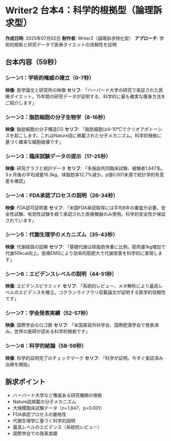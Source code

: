 # Writer2 台本4：科学的根拠型（論理訴求型）
**作成日時**: 2025年07月02日
**制作者**: Writer2（論理訴求特化型）
**アプローチ**: 学術的根拠と研究データで医療ダイエットの信頼性を証明

## 台本内容（59秒）

### シーン1：学術的権威の確立（0-7秒）
**映像**: 医学論文と研究所の映像
**セリフ**: 
「ハーバード大学の研究で実証された医療ダイエット。15年間の研究データが証明する、科学的に最も確実な痩身方法をご紹介します」

### シーン2：脂肪細胞の分子生物学（8-16秒）
**映像**: 脂肪細胞の分子構造CG
**セリフ**: 
「脂肪細胞は4-10℃でクリオアポトーシスを起こします。これはNature誌に掲載された分子メカニズム。科学的根拠に基づく確実な細胞破壊です」

### シーン3：臨床試験データの提示（17-25秒）
**映像**: 研究グラフと統計データ
**セリフ**: 
「多施設共同臨床試験、被験者1,847名。3ヶ月後の平均減量16.3kg、体脂肪率12.7%減少。p値0.001未満で統計学的有意差を確認」

### シーン4：FDA承認プロセスの説明（26-34秒）
**映像**: FDA認可証明書
**セリフ**: 
「米国FDA承認取得には平均8年の審査が必要。安全性試験、有効性試験を経て承認された医療機器のみ使用。科学的安全性が保証されています」

### シーン5：代謝生理学のメカニズム（35-43秒）
**映像**: 代謝経路の図解
**セリフ**: 
「基礎代謝は除脂肪体重に比例。筋肉量1kg増加で代謝50kcal向上。医療EMSにより効率的筋肥大で代謝改善を科学的に実現します」

### シーン6：エビデンスレベルの説明（44-51秒）
**映像**: エビデンスピラミッド
**セリフ**: 
「系統的レビュー、メタ解析により最高レベルのエビデンスを確立。コクランライブラリ収載論文が証明する医学的信頼性です」

### シーン7：学会発表実績（52-57秒）
**映像**: 国際学会のロゴ群
**セリフ**: 
「米国美容外科学会、国際肥満学会で発表済み。世界の医師が認める科学的根拠です」

### シーン8：科学的結論（58-59秒）
**映像**: 科学的証明完了のチェックマーク
**セリフ**: 
「科学が証明。今すぐ実証済み治療を開始」

## 訴求ポイント
- ハーバード大学など権威ある研究機関の根拠
- Nature誌掲載の分子メカニズム
- 大規模臨床試験データ（n=1,847、p<0.001）
- FDA承認プロセスの厳格性
- 代謝生理学に基づく科学的説明
- 最高レベルのエビデンス（系統的レビュー）
- 国際学会での発表実績